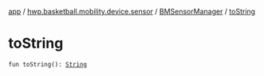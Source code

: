 [app](../../index.md) / [hwp.basketball.mobility.device.sensor](../index.md) / [BMSensorManager](index.md) / [toString](.)

# toString

`fun toString(): `[`String`](https://kotlinlang.org/api/latest/jvm/stdlib/kotlin/-string/index.html)